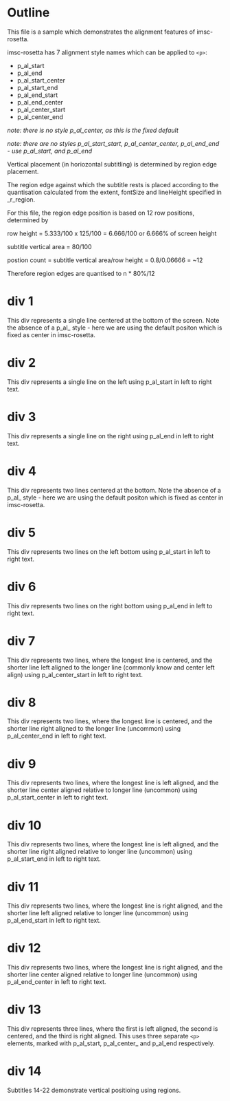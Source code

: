 
# Outline

This file is a sample which demonstrates the alignment features of imsc-rosetta.

imsc-rosetta has 7 alignment style names which can be applied to `<p>`:

- p_al_start
- p_al_end
- p_al_start_center
- p_al_start_end
- p_al_end_start
- p_al_end_center
- p_al_center_start
- p_al_center_end

*note: there is no style p_al_center, as this is the fixed default*

*note: there are no styles p_al_start_start, p_al_center_center, p_al_end_end - use p_al_start, and p_al_end*

Vertical placement (in horiozontal subtitling) is determined by region edge placement.

The region edge against which the subtitle rests is placed according to the quantisation calculated from the extent, fontSize and lineHeight specified in _r_region.

For this file, the region edge position is based on 12 row positions, determined by

row height = 5.333/100 x 125/100 = 6.666/100 or 6.666% of screen height

subtitle vertical area = 80/100

postion count = subtitle vertical area/row height = 0.8/0.06666 = ~12

Therefore region edges are quantised to n * 80%/12

# div 1

This div represents a single line centered at the bottom of the screen.  Note the absence of a p_al_ style - here we are using the default positon which is fixed as center in imsc-rosetta.

# div 2

This div represents a single line on the left using p_al_start in left to right text.

# div 3

This div represents a single line on the right using p_al_end in left to right text.

# div 4

This div represents two lines centered at the bottom.  Note the absence of a p_al_ style - here we are using the default positon which is fixed as center in imsc-rosetta.

# div 5

This div represents two lines on the left bottom using p_al_start in left to right text.

# div 6

This div represents two lines on the right bottom using p_al_end in left to right text.

# div 7

This div represents two lines, where the longest line is centered, and the shorter line left aligned to the longer line (commonly know and center left align) using p_al_center_start in left to right text.

# div 8

This div represents two lines, where the longest line is centered, and the shorter line right aligned to the longer line (uncommon) using p_al_center_end in left to right text.

# div 9

This div represents two lines, where the longest line is left aligned, and the shorter line center aligned relative to longer line (uncommon) using p_al_start_center in left to right text.

# div 10

This div represents two lines, where the longest line is left aligned, and the shorter line right aligned relative to longer line (uncommon) using p_al_start_end in left to right text.

# div 11

This div represents two lines, where the longest line is right aligned, and the shorter line left aligned relative to longer line (uncommon) using p_al_end_start in left to right text.

# div 12

This div represents two lines, where the longest line is right aligned, and the shorter line center aligned relative to longer line (uncommon) using p_al_end_center in left to right text.

# div 13

This div represents three lines, where the first is left aligned, the second is centered, and the third is right aligned.  This uses three separate `<p>` elements, marked with p_al_start, p_al_center_ and p_al_end respectively.

# div 14

Subtitles 14-22 demonstrate vertical positioing using regions.


